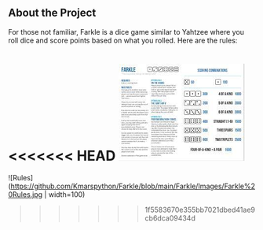 ## About the Project

For those not familiar, Farkle is a dice game similar to Yahtzee where you roll dice and score points based on what you rolled. Here are the rules:

<<<<<<< HEAD
![Rules](https://github.com/Kmarspython/Farkle/blob/main/Farkle/Images/Farkle%20Rules.jpg)
=======
![Rules](https://github.com/Kmarspython/Farkle/blob/main/Farkle/Images/Farkle%20Rules.jpg | width=100)
>>>>>>> 1f5583670e355bb7021dbed41ae9cb6dca09434d
